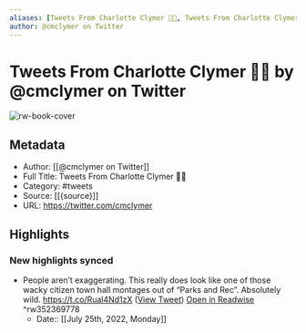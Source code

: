 ```yaml
---
aliases: [Tweets From Charlotte Clymer 🏳️‍🌈, Tweets From Charlotte Clymer 🏳️‍🌈]
author: @cmclymer on Twitter
---
```

# Tweets From Charlotte Clymer 🏳️‍🌈 by @cmclymer on Twitter

![rw-book-cover](https://pbs.twimg.com/profile_images/1501703613856587778/ZQ10WyPn.jpg)

## Metadata
- Author: [[@cmclymer on Twitter]]
- Full Title: Tweets From Charlotte Clymer 🏳️‍🌈
- Category: #tweets
- Source: [[{source}]]
- URL: https://twitter.com/cmclymer

## Highlights
### New highlights synced
- People aren’t exaggerating. This really does look like one of those wacky citizen town hall montages out of “Parks and Rec”. Absolutely wild. https://t.co/Rual4Nd1zX ([View Tweet](https://twitter.com/cmclymer/status/1275931946745499648)) [Open in Readwise](https://readwise.io/open/352369778) ^rw352369778
    - Date:: [[July 25th, 2022, Monday]]
